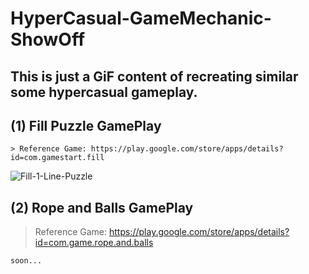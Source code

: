 # HyperCasual-GameMechanic-ShowOff
## This is just a GiF content of recreating similar some hypercasual gameplay.

## (1) Fill Puzzle GamePlay
```
> Reference Game: https://play.google.com/store/apps/details?id=com.gamestart.fill
```
![Fill-1-Line-Puzzle](https://user-images.githubusercontent.com/113447169/191811124-fba074e0-03cc-40aa-9ca7-1d8e3991d331.gif)

## (2) Rope and Balls GamePlay
> Reference Game: https://play.google.com/store/apps/details?id=com.game.rope.and.balls

```
soon...
```
